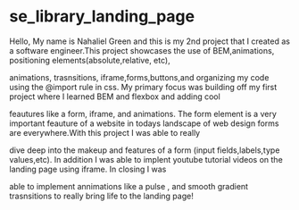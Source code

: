 # se_library_landing_page
  
  
  
  Hello, My name is Nahaliel Green and this is my 2nd project that I created as a software engineer.This project showcases the use of BEM,animations, positioning elements(absolute,relative, etc),
  
  animations, trasnsitions, iframe,forms,buttons,and organizing my code using the @import rule in css. My primary focus was building off my first project where I learned BEM and flexbox and adding cool 
  
  feautures like a form, iframe, and animations. The form element is a very important feauture of a website in todays landscape of web design forms are everywhere.With this project I was able to really 
  
  dive deep into the makeup and features of a form (input fields,labels,type values,etc).  In addition I was able to implent youtube tutorial videos on the landing page using iframe. In closing I was 
  
  able to implement annimations like a pulse , and smooth gradient trasnsitions to really bring life to the landing page!